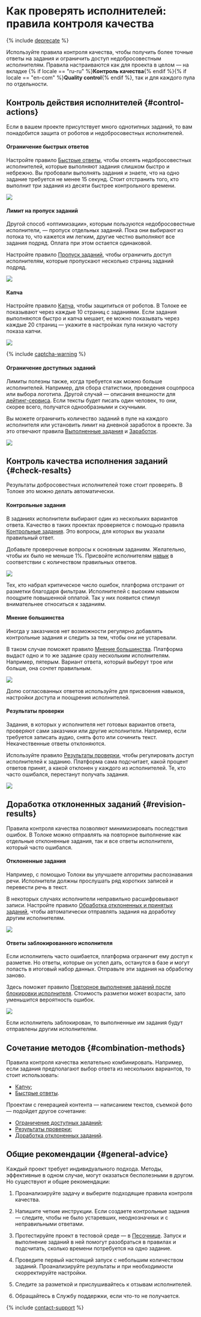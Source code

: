 # Как проверять исполнителей: правила контроля качества

{% include [deprecate](../../_includes/deprecate.md) %}

Используйте правила контроля качества, чтобы получить более точные ответы на задания и ограничить доступ недобросовестным исполнителям. Правила настраиваются как для проекта в целом — на вкладке {% if locale == "ru-ru" %}**Контроль качества**{% endif %}{% if locale == "en-com" %}**Quality control**{% endif %}, так и для каждого пула по отдельности.

## Контроль действия исполнителей {#control-actions}

Если в вашем проекте присутствует много однотипных заданий, то вам понадобится защита от роботов и недобросовестных исполнителей.

#### Ограничение быстрых ответов

Настройте правило [Быстрые ответы](quick-answers.md), чтобы отсеять недобросовестных исполнителей, которые выполняют задания слишком быстро и небрежно. Вы пробовали выполнять задания и знаете, что на одно задание требуется не менее 15 секунд. Стоит отстранить того, кто выполнит три задания из десяти быстрее контрольного времени.

![](../_images/cp-quick_answers.png)

#### Лимит на пропуск заданий

Другой способ «оптимизации», которым пользуются недобросовестные исполнители, — пропуск отдельных заданий. Пока они выбирают из потока то, что кажется им легким, другие честно выполняют все задания подряд. Оплата при этом остается одинаковой.

Настройте правило [Пропуск заданий](skipped-assignments.md), чтобы ограничить доступ исполнителям, которые пропускают несколько страниц заданий подряд.

![](../_images/cp-skipped_assignments.png)

#### Капча

Настройте правило [Капча](captcha.md), чтобы защититься от роботов. В Толоке ее показывают через каждые 10 страниц с заданиями. Если задания выполняются быстро и капча мешает, ее можно показывать через каждые 20 страниц — укажите в настройках пула низкую частоту показа капчи.

![](../_images/cp-captcha.png)

{% include [captcha-warning](../_includes/captcha-warning.md) %}

#### Ограничение доступных заданий

Лимиты полезны также, когда требуется как можно больше исполнителей. Например, для сбора статистики, проведения соцопроса или выбора логотипа. Другой случай — описания внешности для [дейтинг-сервиса](https://rb.ru/opinion/chat-bot-dataset/). Если тексты будет писать один человек, то они, скорее всего, получатся однообразными и скучными.

Вы можете ограничить количество заданий в пуле на каждого исполнителя или установить лимит на дневной заработок в проекте. За это отвечают правила [Выполненные задания](submitted-answers.md) и [Заработок](income.md).

![](../_images/cp-submitted_answers.png)

## Контроль качества исполнения заданий {#check-resalts}

Результаты добросовестных исполнителей тоже стоит проверять. В Толоке это можно делать автоматически.

#### Контрольные задания

В заданиях исполнители выбирают один из нескольких вариантов ответа. Качество в таких проектах проверяется с помощью правила [Контрольные задания](goldenset.md). Это вопросы, для которых вы указали правильный ответ.

Добавьте проверочные вопросы к основным заданиям. Желательно, чтобы их было не меньше 1%. Присвойте исполнителям [навык](../../glossary.md#skill) в соответствии с количеством правильных ответов.

![](../_images/cp-goldenset.png)

Тех, кто набрал критическое число ошибок, платформа отстранит от разметки благодаря фильтрам. Исполнителей с высоким навыком поощрите повышенной оплатой. Так у них появится стимул внимательнее относиться к заданиям.

#### Мнение большинства

Иногда у заказчиков нет возможности регулярно добавлять контрольные задания и следить за тем, чтобы они не устаревали.

В таком случае поможет правило [Мнение большинства](mvote.md). Платформа выдаст одно и то же задание сразу нескольким исполнителям. Например, пятерым. Вариант ответа, который выберут трое или больше, она сочтет правильным.

![](../_images/cp-mvote.png)

Долю согласованных ответов используйте для присвоения навыков, настройки доступа и поощрения исполнителей.

#### Результаты проверки

Задания, в которых у исполнителя нет готовых вариантов ответа, проверяют сами заказчики или другие исполнители. Например, если требуется записать аудио, снять фото или сочинить текст. Некачественные ответы отклоняются.

Используйте правило [Результаты проверки](reviewing-assignments.md), чтобы регулировать доступ исполнителей к заданию. Платформа сама подсчитает, какой процент ответов принят, а какой отклонен у каждого из исполнителей. Те, кто часто ошибался, перестанут получать задания.

![](../_images/cp-reviewing_assignments.png)

## Доработка отклоненных заданий {#revision-results}

Правила контроля качества позволяют минимизировать последствия ошибок. В Толоке можно отправлять на повторное выполнение как отдельные отклоненные задания, так и все ответы исполнителя, который часто ошибался.

#### Отклоненные задания

Например, с помощью Толоки вы улучшаете алгоритмы распознавания речи. Исполнители должны прослушать ряд коротких записей и перевести речь в текст.

В некоторых случаях исполнители неправильно расшифровывают записи. Настройте правило [Обработка отклоненных и принятых заданий](reassessment-after-accepting.md), чтобы автоматически отправлять задания на доработку другим исполнителям.

![](../_images/cp-reassessment_after_accepting.png)

#### Ответы заблокированного исполнителя

Если исполнитель часто ошибается, платформа ограничит ему доступ к разметке. Но ответы, которые он успел дать, останутся в базе и могут попасть в итоговый набор данных. Отправьте эти задания на обработку заново.

Здесь поможет правило [Повторное выполнение заданий после блокировки исполнителя](restore-task-overlap.md). Стоимость разметки может возрасти, зато уменьшится вероятность ошибок.

![](../_images/cp-restore_task_overlap.png)

Если исполнитель заблокирован, то выполненные им задания будут отправлены другим исполнителям.

## Сочетание методов {#combination-methods}

Правила контроля качества желательно комбинировать. Например, если задания предполагают выбор ответа из нескольких вариантов, то стоит использовать:

- [Капчу](captcha.md);
- [Быстрые ответы](quick-answers.md).

Проектам с генерацией контента — написанием текстов, съемкой фото — подойдет другое сочетание:

- [Ограничение доступных заданий](#limit-task);
- [Результаты проверки](reviewing-assignments.md);
- [Доработка отклоненных заданий](#revision-results).

## Общие рекомендации {#general-advice}

Каждый проект требует индивидуального подхода. Методы, эффективные в одном случае, могут оказаться бесполезными в другом. Но существуют и общие рекомендации:

1. Проанализируйте задачу и выберите подходящие правила контроля качества.

1. Напишите четкие инструкции. Если создаете контрольные задания — следите, чтобы не было устаревших, неоднозначных и с неправильными ответами.

1. Протестируйте проект в тестовой среде — в [Песочнице](sandbox.md). Запуск и выполнение заданий в ней помогут разобраться в правилах и подсчитать, сколько времени потребуется на одно задание.

1. Проведите первый настоящий запуск с небольшим количеством заданий. Проанализируйте результаты и при необходимости скорректируйте настройки.

1. Следите за разметкой и прислушивайтесь к отзывам исполнителей.

1. Обращайтесь в Cлужбу поддержки, если что-то не получается.

{% include [contact-support](../_includes/contact-support-help.md) %}